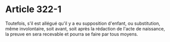 # Article 322-1

Toutefois, s'il est allégué qu'il y a eu supposition d'enfant, ou substitution, même involontaire, soit avant, soit après la rédaction de l'acte de naissance, la preuve en sera recevable et pourra se faire par tous moyens.